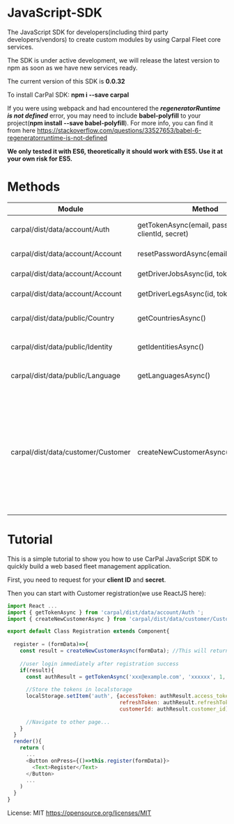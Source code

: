 # JavaScript-SDK
The JavaScript SDK for developers(including third party developers/vendors) to create custom modules by using Carpal Fleet core services.

The SDK is under active development, we will release the latest version to npm as soon as we have new services ready.

The current version of this SDK is **0.0.32**

To install CarPal SDK: **npm i --save carpal**

If you were using webpack and had encountered the ***regeneratorRuntime is not defined*** error, you may need to include **babel-polyfill** to your project(**npm install --save babel-polyfill**). For more info, you can find it from here https://stackoverflow.com/questions/33527653/babel-6-regeneratorruntime-is-not-defined

**We only tested it with ES6, theoretically it should work with ES5. Use it at your own risk for ES5.**

# Methods

| Module                             | Method                                            | Description                                                          |
| ---------------------------------- |---------------------------------------------------| ---------------------------------------------------------------------|
| carpal/dist/data/account/Auth      | getTokenAsync(email, password, clientId, secret)  | This returns the both access token and refresh token.                |
| carpal/dist/data/account/Account   | resetPasswordAsync(email)                         | This will call the email service to send out a link                  |
| carpal/dist/data/account/Account   | getDriverJobsAsync(id, token, date)               | This returns list of a driver's jobs for given date                  |
| carpal/dist/data/account/Account   | getDriverLegsAsync(id, token, date)               | This returns list of a driver's legs for given date                  |
| carpal/dist/data/public/Country    | getCountriesAsync()                               | This returns list of countries available for carpal services         |
| carpal/dist/data/public/Identity   | getIdentitiesAsync()                              | This returns list of identities(cities) available for carpal services|
| carpal/dist/data/public/Language   | getLanguagesAsync()                               | This returns list of languages supported by carpal system            |
| carpal/dist/data/customer/Customer | createNewCustomerAsync(customerObj)               | This returns true/false for registration result. The **customerObj** payload example" {email:'xxx@example.com', password: '123456', firstName:'John', lastName:'Lennon', phone:'+6512345678', birthday:'d-m-y', identityId:1, coName:'ABC Pte ltd', coPhone:'+6512345678', coVatNo:'xxxxxx'}            |


# Tutorial
This is a simple tutorial to show you how to use CarPal JavaScript SDK to quickly build a web based fleet management application.

First, you need to request for your **client ID** and **secret**.

Then you can start with Customer registration(we use ReactJS here):

```javascript
import React ...
import { getTokenAsync } from 'carpal/dist/data/account/Auth ';
import { createNewCustomerAsync } from 'carpal/dist/data/customer/Customer';

export default Class Registration extends Component{
  
  register = (formData)=>{
    const result = createNewCustomerAsync(formData); //This will return true if registration successful
    
    //user login immediately after registration success
    if(result){
      const authResult = getTokenAsync('xxx@example.com', 'xxxxxx', 1, 'secret string...');
      
      //Store the tokens in localstorage
      localStorage.setItem('auth', {accessToken: authResult.access_token, 
                                    refreshToken: authResult.refreshToken, 
                                    customerId: authResult.customer_id);
      
      //Navigate to other page...
    }
  }
  render(){
    return (
      ...
      <Button onPress={()=>this.register(formData)}>
        <Text>Register</Text>
      </Button>
      ...
    )
  }
}

```


License: MIT https://opensource.org/licenses/MIT

